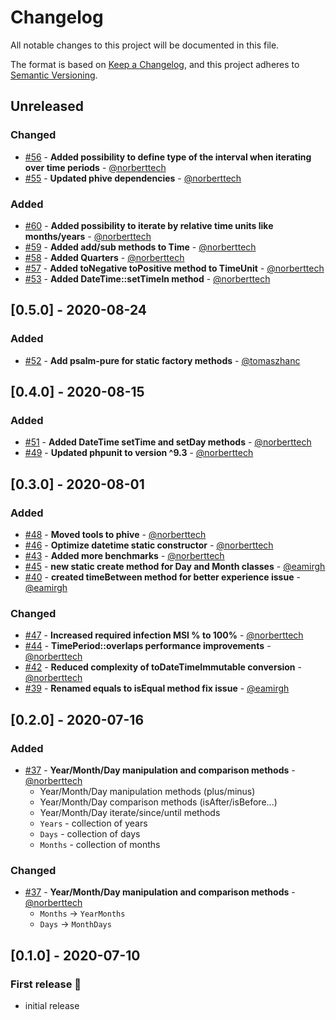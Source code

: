 # Changelog

All notable changes to this project will be documented in this file.

The format is based on [Keep a Changelog](https://keepachangelog.com/en/1.0.0/),
and this project adheres to [Semantic Versioning](https://semver.org/spec/v2.0.0.html).

## Unreleased

### Changed
- [#56](https://github.com/aeon-php/calendar/pull/56) - **Added possibility to define type of the interval when iterating over time periods** - [@norberttech](https://github.com/norberttech)
- [#55](https://github.com/aeon-php/calendar/pull/55) - **Updated phive dependencies** - [@norberttech](https://github.com/norberttech)

### Added 
- [#60](https://github.com/aeon-php/calendar/pull/60) - **Added possibility to iterate by relative time units like months/years** - [@norberttech](https://github.com/norberttech)
- [#59](https://github.com/aeon-php/calendar/pull/59) - **Added add/sub methods to Time** - [@norberttech](https://github.com/norberttech)
- [#58](https://github.com/aeon-php/calendar/pull/58) - **Added Quarters** - [@norberttech](https://github.com/norberttech)
- [#57](https://github.com/aeon-php/calendar/pull/57) - **Added toNegative toPositive method to TimeUnit** - [@norberttech](https://github.com/norberttech)
- [#53](https://github.com/aeon-php/calendar/pull/53) - **Added DateTime::setTimeIn method** - [@norberttech](https://github.com/norberttech)

## [0.5.0] - 2020-08-24
### Added 
- [#52](https://github.com/aeon-php/calendar/pull/52) - **Add psalm-pure for static factory methods** - [@tomaszhanc](https://github.com/tomaszhanc)

## [0.4.0] - 2020-08-15
### Added
- [#51](https://github.com/aeon-php/calendar/pull/51) - **Added DateTime setTime and setDay methods** - [@norberttech](https://github.com/norberttech)
- [#49](https://github.com/aeon-php/calendar/pull/49) - **Updated phpunit to version ^9.3** - [@norberttech](https://github.com/norberttech)

## [0.3.0] - 2020-08-01
### Added
- [#48](https://github.com/aeon-php/calendar/pull/48) - **Moved tools to phive**  - [@norberttech](https://github.com/norberttech)
- [#46](https://github.com/aeon-php/calendar/pull/46) - **Optimize datetime static constructor**  - [@norberttech](https://github.com/norberttech)
- [#43](https://github.com/aeon-php/calendar/pull/43) - **Added more benchmarks** - [@norberttech](https://github.com/norberttech)
- [#45](https://github.com/aeon-php/calendar/pull/45) - **new static create  method for Day and Month classes** - [@eamirgh](https://github.com/eamirgh)
- [#40](https://github.com/aeon-php/calendar/pull/40) - **created timeBetween method for better experience issue** - [@eamirgh](https://github.com/eamirgh)

### Changed
- [#47](https://github.com/aeon-php/calendar/pull/47) - **Increased required infection MSI % to 100%** - [@norberttech](https://github.com/norberttech)
- [#44](https://github.com/aeon-php/calendar/pull/44) - **TimePeriod::overlaps performance improvements** - [@norberttech](https://github.com/norberttech)
- [#42](https://github.com/aeon-php/calendar/pull/42) - **Reduced complexity of toDateTimeImmutable conversion** - [@norberttech](https://github.com/norberttech)
- [#39](https://github.com/aeon-php/calendar/pull/39) - **Renamed equals to isEqual method fix issue** - [@eamirgh](https://github.com/eamirgh)

## [0.2.0] - 2020-07-16
### Added

- [#37](https://github.com/aeon-php/calendar/pull/37) - **Year/Month/Day manipulation and comparison methods** - [@norberttech](https://github.com/norberttech)
  - Year/Month/Day manipulation methods (plus/minus)
  - Year/Month/Day comparison methods (isAfter/isBefore...) 
   - Year/Month/Day iterate/since/until methods
  - `Years` - collection of years
  - `Days` - collection of days
  - `Months` - collection of months 
  
  
### Changed
- [#37](https://github.com/aeon-php/calendar/pull/37) - **Year/Month/Day manipulation and comparison methods** - [@norberttech](https://github.com/norberttech)
  - `Months` -> `YearMonths` 
  - `Days` -> `MonthDays` 
  
## [0.1.0] - 2020-07-10
### First release :tada:
- initial release
